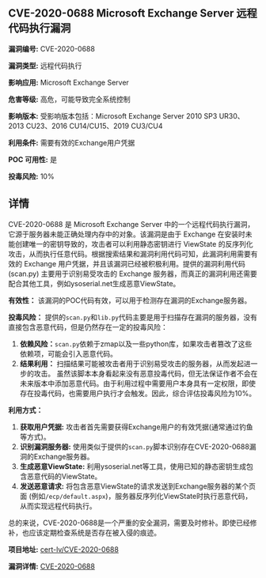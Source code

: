 ## CVE-2020-0688 Microsoft Exchange Server 远程代码执行漏洞

**漏洞编号:** CVE-2020-0688

**漏洞类型:** 远程代码执行

**影响应用:** Microsoft Exchange Server

**危害等级:** 高危，可能导致完全系统控制

**影响版本:** 受影响版本包括：Microsoft Exchange Server 2010 SP3 UR30、2013 CU23、2016 CU14/CU15、2019 CU3/CU4

**利用条件:** 需要有效的Exchange用户凭据

**POC 可用性:** 是

**投毒风险:** 10%

## 详情

CVE-2020-0688 是 Microsoft Exchange Server 中的一个远程代码执行漏洞，它源于服务器未能正确处理内存中的对象。该漏洞是由于 Exchange 在安装时未能创建唯一的密钥导致的，攻击者可以利用静态密钥进行 ViewState 的反序列化攻击，从而执行任意代码。根据搜索结果和漏洞利用代码可知，此漏洞利用需要有效的 Exchange 用户凭据，并且该漏洞已经被积极利用。提供的漏洞利用代码 (scan.py) 主要用于识别易受攻击的 Exchange 服务器，而真正的漏洞利用还需要配合其他工具，例如ysoserial.net生成恶意ViewState。

**有效性：** 该漏洞的POC代码有效，可以用于检测存在漏洞的Exchange服务器。

**投毒风险：** 提供的`scan.py`和`lib.py`代码主要是用于扫描存在漏洞的服务器，没有直接包含恶意代码，但是仍然存在一定的投毒风险：
1. **依赖风险：**`scan.py`依赖于zmap以及一些python库，如果攻击者篡改了这些依赖项，可能会引入恶意代码。
2. **结果利用：** 扫描结果可能被攻击者用于识别易受攻击的服务器，从而发起进一步的攻击。 虽然该脚本本身看起来没有恶意投毒代码，但无法保证作者不会在未来版本中添加恶意代码。由于利用过程中需要用户本身具有一定权限，即使存在投毒代码，也需要用户执行才会触发。因此，综合评估投毒风险为10%。

**利用方式：**
1.  **获取用户凭据:** 攻击者首先需要获得Exchange用户的有效凭据(通常通过钓鱼等方式)。
2.  **识别漏洞服务器:** 使用类似于提供的`scan.py`脚本识别存在CVE-2020-0688漏洞的Exchange服务器。
3.  **生成恶意ViewState:** 利用ysoserial.net等工具，使用已知的静态密钥生成包含恶意代码的ViewState。
4.  **发送恶意请求:**  将包含恶意ViewState的请求发送到Exchange服务器的某个页面 (例如`/ecp/default.aspx`)，服务器反序列化ViewState时执行恶意代码，从而实现远程代码执行。

总的来说，CVE-2020-0688是一个严重的安全漏洞，需要及时修补。即使已经修补，也应该定期检查系统是否存在被入侵的痕迹。

**项目地址:** [cert-lv/CVE-2020-0688](https://github.com/cert-lv/CVE-2020-0688)

**漏洞详情:** [CVE-2020-0688](https://nvd.nist.gov/vuln/detail/CVE-2020-0688)
